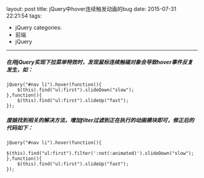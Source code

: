 layout: post
title: jQuery中hover连续触发动画的bug
date: 2015-07-31 22:21:54
tags:
- jQuery
categories:
- 前端
- jQuery
---
##### 在用jQuery实现下拉菜单特效时，发现鼠标连续触碰对象会导致hover事件反复发生，如：

```
jQuery("#nav li").hover(function(){
    $(this).find("ul:first").slideDown("slow");
},function(){
    $(this).find("ul:first").slideUp("fast");
});
```

<!-- more -->

##### 度娘找到相关的解决方法，增加filter过滤到正在执行的动画模块即可，修正后的代码如下：
```
jQuery("#nav li").hover(function(){
    $(this).find("ul:first").filter(':not(:animated)').slideDown("slow");
},function(){
    $(this).find("ul:first").slideUp("fast");
});
```